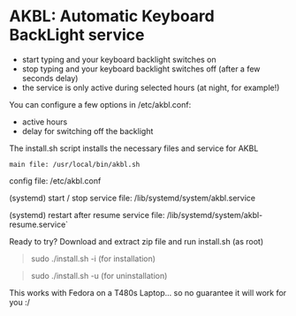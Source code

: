 # AKBL: Automatic Keyboard BackLight service
 
- start typing and your keyboard backlight switches on
- stop typing and your keyboard backlight switches off (after a few seconds delay)
- the service is only active during selected hours (at night, for example!)

You can configure a few options in /etc/akbl.conf:
- active hours
- delay for switching off the backlight


The install.sh script installs the necessary files and service for AKBL

`main file: /usr/local/bin/akbl.sh `

config file: /etc/akbl.conf

(systemd) start / stop service file: /lib/systemd/system/akbl.service

(systemd) restart after resume service file: /lib/systemd/system/akbl-resume.service`


Ready to try? Download and extract zip file and run install.sh (as root)

> sudo ./install.sh -i (for installation)

> sudo ./install.sh -u (for uninstallation)

This works with Fedora on a T480s Laptop... so no guarantee it will work for you :/
